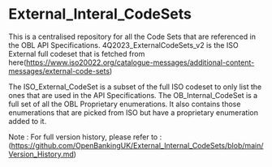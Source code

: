 # External_Interal_CodeSets
This is a centralised repository for all the Code Sets that are referenced in the OBL API Specifications.
4Q2023_ExternalCodeSets_v2 is the ISO External full codeset that is fetched from here(https://www.iso20022.org/catalogue-messages/additional-content-messages/external-code-sets)

The ISO_External_CodeSet is a subset of the full ISO codeset to only list the ones that are used in the API Specifications.
The OB_Internal_CodeSet is a full set of all the OBL Proprietary enumerations. It also contains those enumerations that are picked from ISO but have a proprietary enumeration added to it.  

Note : For full version history, please refer to :(https://github.com/OpenBankingUK/External_Internal_CodeSets/blob/main/Version_History.md)
